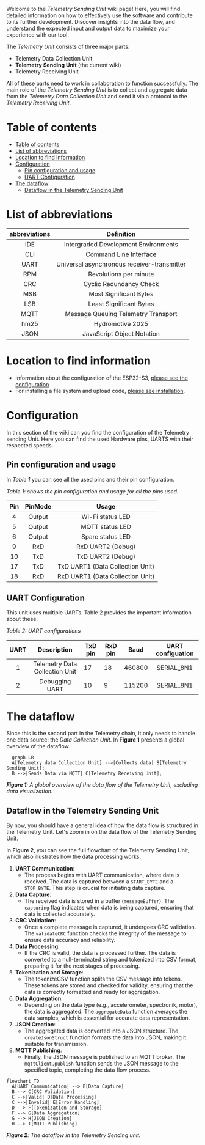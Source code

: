 Welcome to the _Telemetry Sending Unit_ wiki page! Here, you will find detailed information on how to effectively use the software and contribute to its further development. Discover insights into the data flow, and understand the expected input and output data to maximize your experience with our tool.

The _Telemetry Unit_ consists of three major parts:

- Telemetry Data Collection Unit
- **Telemetry Sending Unit** (the current wiki)
- Telemetry Receiving Unit

All of these parts need to work in collaboration to function successfully. The main role of the _Telemetry Sending Unit_ is to collect and aggregate data from the _Telemetry Data Collection Unit_ and send it via a protocol to the _Telemetry Receiving Unit_.

# Table of contents

<!--TOC-->

* [Table of contents](#table-of-contents)
* [List of abbreviations](#list-of-abbreviations)
* [Location to find information](#location-to-find-information)
* [Configuration](#configuration)
  * [Pin configuration and usage](#pin-configuration-and-usage)
  * [UART Configuration](#uart-configuration)
* [The dataflow](#the-dataflow)
  * [Dataflow in the Telemetry Sending Unit](#dataflow-in-the-telemetry-sending-unit)

<!--TOC-->

# List of abbreviations

| abbreviations | Definition |
|:-------------:|:----------:|
| IDE | Intergraded Development Environments |
| CLI | Command Line Interface |
| UART | Universal asynchronous receiver-transmitter |
| RPM | Revolutions per minute |
| CRC | Cyclic Redundancy Check |
| MSB | Most Significant Bytes |
| LSB | Least Significant Bytes |
| MQTT | Message Queuing Telemetry Transport |
| hm25 | Hydromotive 2025 |
| JSON | JavaScript Object Notation |

# Location to find information
- Information about the configuration of the ESP32-S3, [please see the configuration](/ESP32-S3-configuration.md)
- For installing a file system and upload code, [please see installation](/wikis/home/Sending-unit/Installation.md).

# Configuration

In this section of the wiki can you find the configuration of the Telemetry sending Unit. Here you can find the used Hardware pins, UARTS with their respected speeds.

## Pin configuration and usage

In _Table 1_ you can see all the used pins and their pin configuration.

_Table 1: shows the pin configuration and usage for all the pins used._

| Pin | PinMode | Usage |
|:---:|:-------:|:-----:|
| 4 | Output | Wi-Fi status LED |
| 5 | Output | MQTT status LED |
| 6 | Output | Spare status LED |
| 9 | RxD | RxD UART2 (Debug) |
| 10 | TxD | TxD UART2 (Debug) |
| 17 | TxD | TxD UART1 (Data Collection Unit) |
| 18 | RxD | RxD UART1 (Data Collection Unit) |

## UART Configuration

This unit uses multiple UARTs. Table 2 provides the important information about these.

_Table 2: UART configurations_

| UART | Description | TxD pin | RxD pin | Baud | UART configuation |
|:----:|:-----------:|---------|---------|------|:-----------------:|
| 1 | Telemetry Data Collection Unit | 17 | 18 | 460800 | SERIAL_8N1 |
| 2 | Debugging UART | 10 | 9 | 115200 | SERIAL_8N1 |

# The dataflow

Since this is the second part in the Telemetry chain, it only needs to handle one data source: the _Data Collection Unit_. In **Figure 1** presents a global overview of the dataflow.

```mermaid
  graph LR
  A[Telemetry data Collection Unit] -->|Collects data| B[Telemetry Sending Unit];
  B -->|Sends Data via MQTT| C[Telemetry Receiving Unit];
```

**_Figure 1_**_: A global overview of the data flow of the Telemetry Unit, excluding data visualization._

## Dataflow in the Telemetry Sending Unit

By now, you should have a general idea of how the data flow is structured in the Telemetry Unit. Let's zoom in on the data flow of the Telemetry Sending Unit.

In **Figure 2**, you can see the full flowchart of the Telemetry Sending Unit, which also illustrates how the data processing works.

1. **UART Communication**:
   - The process begins with UART communication, where data is received. The data is captured between a `START_BYTE` and a `STOP_BYTE`. This step is crucial for initiating data capture.
2. **Data Capture**:
   - The received data is stored in a buffer (`messageBuffer`). The `capturing` flag indicates when data is being captured, ensuring that data is collected accurately.
3. **CRC Validation**:
   - Once a complete message is captured, it undergoes CRC validation. The `validateCRC` function checks the integrity of the message to ensure data accuracy and reliability.
4. **Data Processing**:
   - If the CRC is valid, the data is processed further. The data is converted to a null-terminated string and tokenized into CSV format, preparing it for the next stages of processing.
5. **Tokenization and Storage**:
   - The tokenizeCSV function splits the CSV message into tokens. These tokens are stored and checked for validity, ensuring that the data is correctly formatted and ready for aggregation.
6. **Data Aggregation**:
   - Depending on the data type (e.g., accelerometer, spectronik, motor), the data is aggregated. The `aggregateData` function averages the data samples, which is essential for accurate data representation.
7. **JSON Creation**:
   - The aggregated data is converted into a JSON structure. The `createJsonStruct` function formats the data into JSON, making it suitable for transmission.
8. **MQTT Publishing**:
   - Finally, the JSON message is published to an MQTT broker. The `mqttClient.publish` function sends the JSON message to the specified topic, completing the data flow process.

```mermaid
flowchart TD
  A[UART Communication] --> B[Data Capture]
  B --> C[CRC Validation]
  C -->|Valid| D[Data Processing]
  C -->|Invalid| E[Error Handling]
  D --> F[Tokenization and Storage]
  F --> G[Data Aggregation]
  G --> H[JSON Creation]
  H --> I[MQTT Publishing]
```

**_Figure 2_**_: The dataflow in the Telemetry Sending unit._